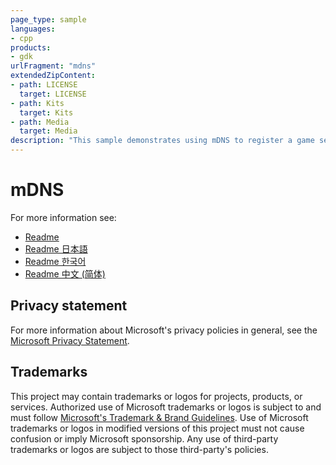 ```yaml
---
page_type: sample
languages:
- cpp
products:
- gdk
urlFragment: "mdns"
extendedZipContent:
- path: LICENSE
  target: LICENSE
- path: Kits
  target: Kits
- path: Media
  target: Media
description: "This sample demonstrates using mDNS to register a game service and broadcasting it across your local network, as well as demonstrating network discovery and resolving on Xbox."
---
```


# mDNS

For more information see: 
- [Readme](https://github.com/microsoft/Xbox-GDK-Samples/blob/main/Samples/Live/mDNS/readme_en-us.md)
- [Readme 日本語](https://github.com/microsoft/Xbox-GDK-Samples/blob/main/Samples/Live/mDNS/readme_ja-jp.md)
- [Readme 한국어](https://github.com/microsoft/Xbox-GDK-Samples/blob/main/Samples/Live/mDNS/readme_ko-kr.md)
- [Readme 中文 (简体)](https://github.com/microsoft/Xbox-GDK-Samples/blob/main/Samples/Live/mDNS/readme_zh-cn.md)

## Privacy statement

For more information about Microsoft's privacy policies in general, see the [Microsoft Privacy Statement](https://privacy.microsoft.com/privacystatement/).

## Trademarks

This project may contain trademarks or logos for projects, products, or services. Authorized use of Microsoft trademarks or logos is subject to and must follow [Microsoft's Trademark & Brand Guidelines](https://www.microsoft.com/en-us/legal/intellectualproperty/trademarks/usage/general). Use of Microsoft trademarks or logos in modified versions of this project must not cause confusion or imply Microsoft sponsorship. Any use of third-party trademarks or logos are subject to those third-party's policies.
